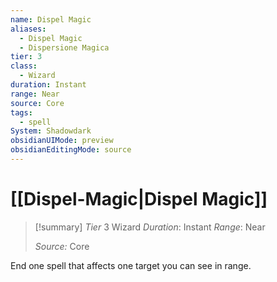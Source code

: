 ```yaml
---
name: Dispel Magic
aliases:
  - Dispel Magic
  - Dispersione Magica
tier: 3
class:
  - Wizard
duration: Instant
range: Near
source: Core
tags:
  - spell
System: Shadowdark
obsidianUIMode: preview
obsidianEditingMode: source
---
```

# [[Dispel-Magic|Dispel Magic]]

>[!summary]
> *Tier* 3
> Wizard
> *Duration*: Instant
> *Range*: Near
> 
> *Source:* Core

End one spell that affects one target you can see in range.


